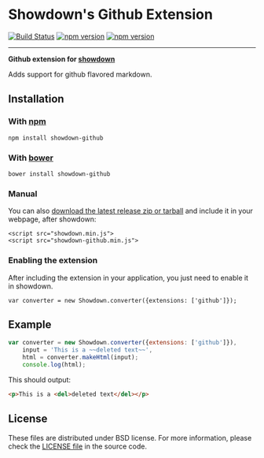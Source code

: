 Showdown's Github Extension
==========================

[![Build Status](https://travis-ci.org/showdownjs/github-extension.svg)](https://travis-ci.org/showdownjs/github-extension.svg) [![npm version](https://badge.fury.io/js/showdown-github.svg)](http://badge.fury.io/js/showdown-github) [![npm version](https://badge.fury.io/bo/showdown-github.svg)](http://badge.fury.io/bo/showdown-github)

------

**Github extension for [showdown](https://github.com/showdownjs/showdown)**

Adds support for github flavored markdown.

## Installation

### With [npm](http://npmjs.org)

    npm install showdown-github

### With [bower](http://bower.io/)

    bower install showdown-github

### Manual

You can also [download the latest release zip or tarball](https://github.com/showdownjs/github-extension/releases) and include it in your webpage, after showdown:

    <script src="showdown.min.js">
    <script src="showdown-github.min.js">

### Enabling the extension

After including the extension in your application, you just need to enable it in showdown.

    var converter = new Showdown.converter({extensions: ['github']});

## Example

```javascript
var converter = new Showdown.converter({extensions: ['github']}),
    input = 'This is a ~~deleted text~~',
    html = converter.makeHtml(input);
    console.log(html);
```

This should output:

```html
<p>This is a <del>deleted text</del></p>
```

## License
These files are distributed under BSD license. For more information, please check the [LICENSE file](https://github.com/showdownjs/github-extension/blob/master/LICENSE) in the source code.

